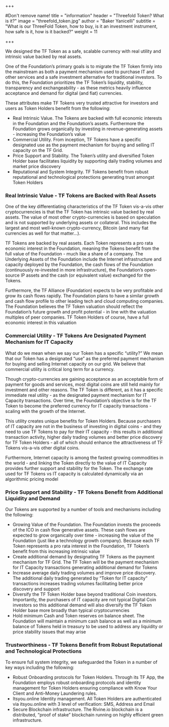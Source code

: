 +++

#Don't remove name!
title = "information"
header = "Threefold Token?  What is it?"
image = "threefold_token.jpg"
author = "Baker Yanicelli"
subtitle = "What is our ThreeFold Token, how to buy, is it an investment instrument, how safe is it, how is it backed?"
weight = 11

+++

We designed the TF Token as a safe, scalable currency with real utility and intrinsic value backed by real assets.

One of the Foundation’s primary goals is to migrate the TF Token firmly into the mainstream as both a payment mechanism used to purchase IT and other services and a safe investment alternative for traditional investors.  To do this, the Foundation prioritizes the TF Token’s liquidity, stability, transparency and exchangeability - as these metrics heavily influence acceptance and demand for digital (and fiat) currencies.

These attributes make TF Tokens very trusted attractive for investors and users as Token Holders benefit from the following:

* Real Intrinsic Value.  The Tokens are backed with full economic interests in the Foundation and the Foundation’s assets.  Furthermore the Foundation grows organically by investing in revenue-generating assets  - increasing the Foundation’s value
* Commercial Utility.  From inception, TF Tokens have a specific designated use as the payment mechanism for buying and selling IT capacity on the TF Grid.
* Price Support and Stability.  The Token’s utility and diversified Token Holder base facilitates liquidity by supporting daily trading volumes and market price discovery
* Reputational and System Integrity. TF Tokens benefit from robust reputational and technological protections generating trust amongst Token Holders

### Real Intrinsic Value - TF Tokens are Backed  with Real Assets
One of the key differentiating characteristics of the TF Token vis-a-vis other cryptocurrencies is that the TF Token has intrinsic value backed by real assets.  The value of most other crypto-currencies is based on speculation and is not supported by underlying assets or collateral.  This includes the largest and most well-known crypto-currency, Bitcoin (and many fiat currencies as well for that matter…).

TF Tokens are backed by real assets.  Each Token represents a pro rata economic interest in the Foundation, meaning the Tokens benefit from the full value of the Foundation - much like a share of a company.  The Underlying Assets of the Foundation include the Internet infrastructure and capacity deployed by the Foundation, the cash flows of the Foundation (continuously re-invested in more infrastructure), the Foundation’s open-source IP assets and the cash (or equivalent value) exchanged for the Tokens.

Furthermore, the TF Alliance (Foundation) expects to be very profitable and grow its cash flows rapidly. The Foundation plans to have a similar growth and cash flow profile to other leading tech and cloud computing companies.   The Foundation believes the TF Token valuation should reflect the Foundation’s future growth and profit potential - in line with the valuation multiples of peer companies. TF Token Holders of course, have a full economic interest in this valuation

### Commercial Utility - TF Tokens Are Designated Payment Mechanism for IT Capacity

What do we mean when we say our Token has a specific “utility?”  We mean that our Token has a designated “use” as the preferred payment mechanism for buying and selling Internet capacity on our grid.  We believe that commercial utility is critical long term for a currency.

 Though crypto-currencies are gaining acceptance as an acceptable form of payment for goods and services, most digital coins are still held mainly for investment and other reasons.  The TF Token is different, as it has a specific immediate real utility - as the designated payment mechanism for IT Capacity transactions.  Over time, the Foundation’s objective is for the TF Token to become the preferred currency for IT capacity transactions - scaling with the growth of the Internet.

This utility creates unique benefits for Token Holders.  Because purchasers of IT capacity are not in the business of investing in digital coins - and they need to use TF Tokens to pay for their IT capacity - this results in additional transaction activity, higher  daily trading volumes and better price discovery for TF Token Holders - all of which should enhance the attractiveness of TF Tokens vis-a-vis other digital coins.

Furthermore, Internet capacity is among the fastest growing commodities in the world - and linking the Token directly to the value of IT Capacity provides further support and stability for the Token.  The exchange rate used for TF Tokens vs IT capacity is calculated dynamically via an algorithmic pricing model


### Price Support and Stability - TF Tokens Benefit from Additional Liquidity and Demand
Our Tokens are supported by a number of tools and mechanisms including the following:

* Growing Value of the Foundation.  The Foundation invests the proceeds of the ICO in cash flow generative assets.  These cash flows are expected to grow organically over time - increasing the value of the Foundation (just like a technology growth company).  Because each TF Token represents a pro rata interest in the Foundation, TF Token’s benefit from this increasing intrinsic value  
* Create additional demand by designating TF Tokens as the payment mechanism for TF Grid.  The TF Token will be the payment mechanism for IT Capacity transactions generating additional demand for Tokens
* Increase average daily trading volumes and improve price discovery.  The additional daily trading generated by “Token for IT capacity” transactions increases trading volumes facilitating better price discovery and support
* Diversify the TF Token Holder base beyond traditional Coin investors.  Importantly, the purchasers of IT capacity are not typical Digital Coin investors so this additional demand will also diversify the TF Token Holder base more broadly than typical cryptocurrencies
* Hold minimum Cash and Token reserves on balance sheet.  The Foundation will maintain a minimum cash balance as well as a minimum balance of Tokens held in treasury to be used to address any liquidity or price stability issues that may arise

### Trustworthiness - TF Tokens Benefit from Robust Reputational and Technological Protections
To ensure full system integrity, we safeguarded the Token in a number of key ways including the following:

* Robust Onboarding protocols for Token Holders.  Through its TF App, the Foundation employs robust onboarding protocols and identity management for Token Holders ensuring compliance with Know Your Client and Anti-Money Laundering rules.
* Itsyou.online Identity management.  All Token Holders are authenticated via itsyou.online with  3 level of verification: SMS, Address and Email
* Secure Blockchain infrastructure.  The Rivine.io blockchain is a distributed, “proof of stake” blockchain running on highly efficient green infrastructure.
